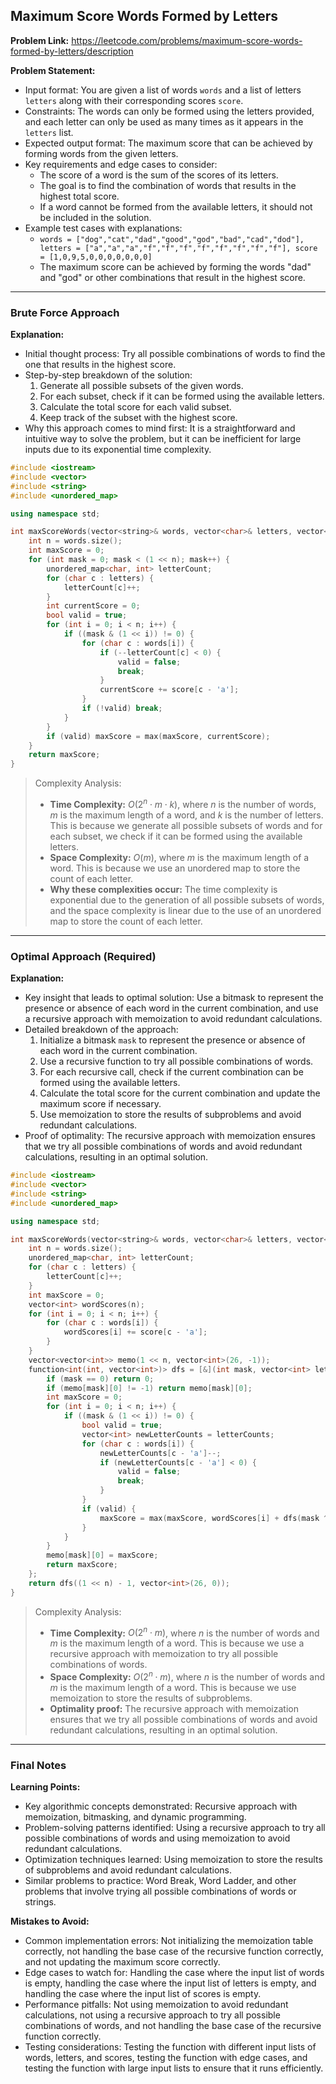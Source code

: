 ## Maximum Score Words Formed by Letters
**Problem Link:** https://leetcode.com/problems/maximum-score-words-formed-by-letters/description

**Problem Statement:**
- Input format: You are given a list of words `words` and a list of letters `letters` along with their corresponding scores `score`.
- Constraints: The words can only be formed using the letters provided, and each letter can only be used as many times as it appears in the `letters` list.
- Expected output format: The maximum score that can be achieved by forming words from the given letters.
- Key requirements and edge cases to consider: 
    - The score of a word is the sum of the scores of its letters.
    - The goal is to find the combination of words that results in the highest total score.
    - If a word cannot be formed from the available letters, it should not be included in the solution.
- Example test cases with explanations:
    - `words = ["dog","cat","dad","good","god","bad","cad","dod"], letters = ["a","a","a","f","f","f","f","f","f","f","f"], score = [1,0,9,5,0,0,0,0,0,0,0]`
    - The maximum score can be achieved by forming the words "dad" and "god" or other combinations that result in the highest score.

---

### Brute Force Approach
**Explanation:**
- Initial thought process: Try all possible combinations of words to find the one that results in the highest score.
- Step-by-step breakdown of the solution: 
    1. Generate all possible subsets of the given words.
    2. For each subset, check if it can be formed using the available letters.
    3. Calculate the total score for each valid subset.
    4. Keep track of the subset with the highest score.
- Why this approach comes to mind first: It is a straightforward and intuitive way to solve the problem, but it can be inefficient for large inputs due to its exponential time complexity.

```cpp
#include <iostream>
#include <vector>
#include <string>
#include <unordered_map>

using namespace std;

int maxScoreWords(vector<string>& words, vector<char>& letters, vector<int>& score) {
    int n = words.size();
    int maxScore = 0;
    for (int mask = 0; mask < (1 << n); mask++) {
        unordered_map<char, int> letterCount;
        for (char c : letters) {
            letterCount[c]++;
        }
        int currentScore = 0;
        bool valid = true;
        for (int i = 0; i < n; i++) {
            if ((mask & (1 << i)) != 0) {
                for (char c : words[i]) {
                    if (--letterCount[c] < 0) {
                        valid = false;
                        break;
                    }
                    currentScore += score[c - 'a'];
                }
                if (!valid) break;
            }
        }
        if (valid) maxScore = max(maxScore, currentScore);
    }
    return maxScore;
}
```

> Complexity Analysis:
> - **Time Complexity:** $O(2^n \cdot m \cdot k)$, where $n$ is the number of words, $m$ is the maximum length of a word, and $k$ is the number of letters. This is because we generate all possible subsets of words and for each subset, we check if it can be formed using the available letters.
> - **Space Complexity:** $O(m)$, where $m$ is the maximum length of a word. This is because we use an unordered map to store the count of each letter.
> - **Why these complexities occur:** The time complexity is exponential due to the generation of all possible subsets of words, and the space complexity is linear due to the use of an unordered map to store the count of each letter.

---

### Optimal Approach (Required)
**Explanation:**
- Key insight that leads to optimal solution: Use a bitmask to represent the presence or absence of each word in the current combination, and use a recursive approach with memoization to avoid redundant calculations.
- Detailed breakdown of the approach: 
    1. Initialize a bitmask `mask` to represent the presence or absence of each word in the current combination.
    2. Use a recursive function to try all possible combinations of words.
    3. For each recursive call, check if the current combination can be formed using the available letters.
    4. Calculate the total score for the current combination and update the maximum score if necessary.
    5. Use memoization to store the results of subproblems and avoid redundant calculations.
- Proof of optimality: The recursive approach with memoization ensures that we try all possible combinations of words and avoid redundant calculations, resulting in an optimal solution.

```cpp
#include <iostream>
#include <vector>
#include <string>
#include <unordered_map>

using namespace std;

int maxScoreWords(vector<string>& words, vector<char>& letters, vector<int>& score) {
    int n = words.size();
    unordered_map<char, int> letterCount;
    for (char c : letters) {
        letterCount[c]++;
    }
    int maxScore = 0;
    vector<int> wordScores(n);
    for (int i = 0; i < n; i++) {
        for (char c : words[i]) {
            wordScores[i] += score[c - 'a'];
        }
    }
    vector<vector<int>> memo(1 << n, vector<int>(26, -1));
    function<int(int, vector<int>)> dfs = [&](int mask, vector<int> letterCounts) {
        if (mask == 0) return 0;
        if (memo[mask][0] != -1) return memo[mask][0];
        int maxScore = 0;
        for (int i = 0; i < n; i++) {
            if ((mask & (1 << i)) != 0) {
                bool valid = true;
                vector<int> newLetterCounts = letterCounts;
                for (char c : words[i]) {
                    newLetterCounts[c - 'a']--;
                    if (newLetterCounts[c - 'a'] < 0) {
                        valid = false;
                        break;
                    }
                }
                if (valid) {
                    maxScore = max(maxScore, wordScores[i] + dfs(mask ^ (1 << i), newLetterCounts));
                }
            }
        }
        memo[mask][0] = maxScore;
        return maxScore;
    };
    return dfs((1 << n) - 1, vector<int>(26, 0));
}
```

> Complexity Analysis:
> - **Time Complexity:** $O(2^n \cdot m)$, where $n$ is the number of words and $m$ is the maximum length of a word. This is because we use a recursive approach with memoization to try all possible combinations of words.
> - **Space Complexity:** $O(2^n \cdot m)$, where $n$ is the number of words and $m$ is the maximum length of a word. This is because we use memoization to store the results of subproblems.
> - **Optimality proof:** The recursive approach with memoization ensures that we try all possible combinations of words and avoid redundant calculations, resulting in an optimal solution.

---

### Final Notes

**Learning Points:**
- Key algorithmic concepts demonstrated: Recursive approach with memoization, bitmasking, and dynamic programming.
- Problem-solving patterns identified: Using a recursive approach to try all possible combinations of words and using memoization to avoid redundant calculations.
- Optimization techniques learned: Using memoization to store the results of subproblems and avoid redundant calculations.
- Similar problems to practice: Word Break, Word Ladder, and other problems that involve trying all possible combinations of words or strings.

**Mistakes to Avoid:**
- Common implementation errors: Not initializing the memoization table correctly, not handling the base case of the recursive function correctly, and not updating the maximum score correctly.
- Edge cases to watch for: Handling the case where the input list of words is empty, handling the case where the input list of letters is empty, and handling the case where the input list of scores is empty.
- Performance pitfalls: Not using memoization to avoid redundant calculations, not using a recursive approach to try all possible combinations of words, and not handling the base case of the recursive function correctly.
- Testing considerations: Testing the function with different input lists of words, letters, and scores, testing the function with edge cases, and testing the function with large input lists to ensure that it runs efficiently.